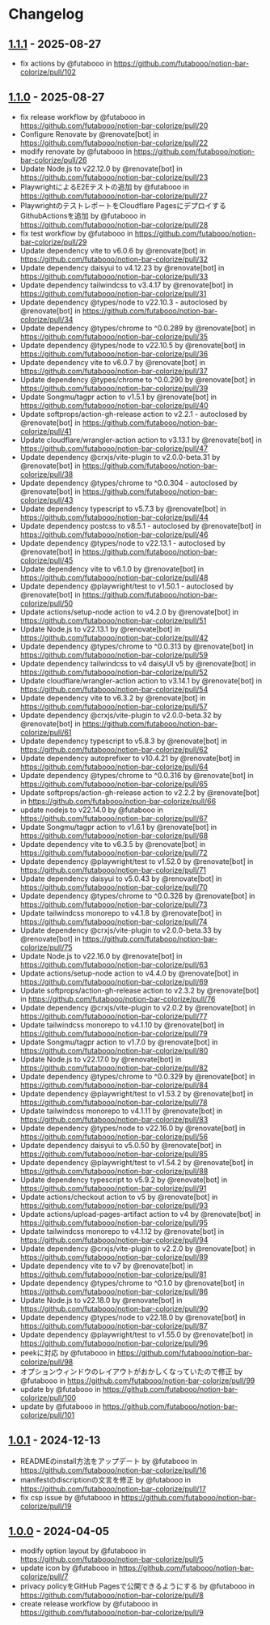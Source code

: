 # Changelog

## [1.1.1](https://github.com/futabooo/notion-bar-colorize/compare/1.1.0...1.1.1) - 2025-08-27
- fix actions by @futabooo in https://github.com/futabooo/notion-bar-colorize/pull/102

## [1.1.0](https://github.com/futabooo/notion-bar-colorize/compare/1.0.1...1.1.0) - 2025-08-27
- fix release workflow by @futabooo in https://github.com/futabooo/notion-bar-colorize/pull/20
- Configure Renovate by @renovate[bot] in https://github.com/futabooo/notion-bar-colorize/pull/22
- modify renovate by @futabooo in https://github.com/futabooo/notion-bar-colorize/pull/26
- Update Node.js to v22.12.0 by @renovate[bot] in https://github.com/futabooo/notion-bar-colorize/pull/23
- PlaywrightによるE2Eテストの追加 by @futabooo in https://github.com/futabooo/notion-bar-colorize/pull/27
- PlaywrightのテストレポートをCloudflare PagesにデプロイするGithubActionsを追加 by @futabooo in https://github.com/futabooo/notion-bar-colorize/pull/28
- fix test workflow by @futabooo in https://github.com/futabooo/notion-bar-colorize/pull/29
- Update dependency vite to v6.0.6 by @renovate[bot] in https://github.com/futabooo/notion-bar-colorize/pull/32
- Update dependency daisyui to v4.12.23 by @renovate[bot] in https://github.com/futabooo/notion-bar-colorize/pull/33
- Update dependency tailwindcss to v3.4.17 by @renovate[bot] in https://github.com/futabooo/notion-bar-colorize/pull/31
- Update dependency @types/node to v22.10.3 - autoclosed by @renovate[bot] in https://github.com/futabooo/notion-bar-colorize/pull/34
- Update dependency @types/chrome to ^0.0.289 by @renovate[bot] in https://github.com/futabooo/notion-bar-colorize/pull/35
- Update dependency @types/node to v22.10.5 by @renovate[bot] in https://github.com/futabooo/notion-bar-colorize/pull/36
- Update dependency vite to v6.0.7 by @renovate[bot] in https://github.com/futabooo/notion-bar-colorize/pull/37
- Update dependency @types/chrome to ^0.0.290 by @renovate[bot] in https://github.com/futabooo/notion-bar-colorize/pull/39
- Update Songmu/tagpr action to v1.5.1 by @renovate[bot] in https://github.com/futabooo/notion-bar-colorize/pull/40
- Update softprops/action-gh-release action to v2.2.1 - autoclosed by @renovate[bot] in https://github.com/futabooo/notion-bar-colorize/pull/41
- Update cloudflare/wrangler-action action to v3.13.1 by @renovate[bot] in https://github.com/futabooo/notion-bar-colorize/pull/47
- Update dependency @crxjs/vite-plugin to v2.0.0-beta.31 by @renovate[bot] in https://github.com/futabooo/notion-bar-colorize/pull/38
- Update dependency @types/chrome to ^0.0.304 - autoclosed by @renovate[bot] in https://github.com/futabooo/notion-bar-colorize/pull/43
- Update dependency typescript to v5.7.3 by @renovate[bot] in https://github.com/futabooo/notion-bar-colorize/pull/44
- Update dependency postcss to v8.5.1 - autoclosed by @renovate[bot] in https://github.com/futabooo/notion-bar-colorize/pull/46
- Update dependency @types/node to v22.13.1 - autoclosed by @renovate[bot] in https://github.com/futabooo/notion-bar-colorize/pull/45
- Update dependency vite to v6.1.0 by @renovate[bot] in https://github.com/futabooo/notion-bar-colorize/pull/48
- Update dependency @playwright/test to v1.50.1 - autoclosed by @renovate[bot] in https://github.com/futabooo/notion-bar-colorize/pull/50
- Update actions/setup-node action to v4.2.0 by @renovate[bot] in https://github.com/futabooo/notion-bar-colorize/pull/51
- Update Node.js to v22.13.1 by @renovate[bot] in https://github.com/futabooo/notion-bar-colorize/pull/42
- Update dependency @types/chrome to ^0.0.313 by @renovate[bot] in https://github.com/futabooo/notion-bar-colorize/pull/59
- Update dependency tailwindcss to v4 daisyUI v5 by @renovate[bot] in https://github.com/futabooo/notion-bar-colorize/pull/52
- Update cloudflare/wrangler-action action to v3.14.1 by @renovate[bot] in https://github.com/futabooo/notion-bar-colorize/pull/54
- Update dependency vite to v6.3.2 by @renovate[bot] in https://github.com/futabooo/notion-bar-colorize/pull/57
- Update dependency @crxjs/vite-plugin to v2.0.0-beta.32 by @renovate[bot] in https://github.com/futabooo/notion-bar-colorize/pull/61
- Update dependency typescript to v5.8.3 by @renovate[bot] in https://github.com/futabooo/notion-bar-colorize/pull/62
- Update dependency autoprefixer to v10.4.21 by @renovate[bot] in https://github.com/futabooo/notion-bar-colorize/pull/64
- Update dependency @types/chrome to ^0.0.316 by @renovate[bot] in https://github.com/futabooo/notion-bar-colorize/pull/65
- Update softprops/action-gh-release action to v2.2.2 by @renovate[bot] in https://github.com/futabooo/notion-bar-colorize/pull/66
- update nodejs to v22.14.0 by @futabooo in https://github.com/futabooo/notion-bar-colorize/pull/67
- Update Songmu/tagpr action to v1.6.1 by @renovate[bot] in https://github.com/futabooo/notion-bar-colorize/pull/68
- Update dependency vite to v6.3.5 by @renovate[bot] in https://github.com/futabooo/notion-bar-colorize/pull/72
- Update dependency @playwright/test to v1.52.0 by @renovate[bot] in https://github.com/futabooo/notion-bar-colorize/pull/71
- Update dependency daisyui to v5.0.43 by @renovate[bot] in https://github.com/futabooo/notion-bar-colorize/pull/70
- Update dependency @types/chrome to ^0.0.326 by @renovate[bot] in https://github.com/futabooo/notion-bar-colorize/pull/73
- Update tailwindcss monorepo to v4.1.8 by @renovate[bot] in https://github.com/futabooo/notion-bar-colorize/pull/74
- Update dependency @crxjs/vite-plugin to v2.0.0-beta.33 by @renovate[bot] in https://github.com/futabooo/notion-bar-colorize/pull/75
- Update Node.js to v22.16.0 by @renovate[bot] in https://github.com/futabooo/notion-bar-colorize/pull/63
- Update actions/setup-node action to v4.4.0 by @renovate[bot] in https://github.com/futabooo/notion-bar-colorize/pull/69
- Update softprops/action-gh-release action to v2.3.2 by @renovate[bot] in https://github.com/futabooo/notion-bar-colorize/pull/76
- Update dependency @crxjs/vite-plugin to v2.0.2 by @renovate[bot] in https://github.com/futabooo/notion-bar-colorize/pull/77
- Update tailwindcss monorepo to v4.1.10 by @renovate[bot] in https://github.com/futabooo/notion-bar-colorize/pull/79
- Update Songmu/tagpr action to v1.7.0 by @renovate[bot] in https://github.com/futabooo/notion-bar-colorize/pull/80
- Update Node.js to v22.17.0 by @renovate[bot] in https://github.com/futabooo/notion-bar-colorize/pull/82
- Update dependency @types/chrome to ^0.0.329 by @renovate[bot] in https://github.com/futabooo/notion-bar-colorize/pull/84
- Update dependency @playwright/test to v1.53.2 by @renovate[bot] in https://github.com/futabooo/notion-bar-colorize/pull/78
- Update tailwindcss monorepo to v4.1.11 by @renovate[bot] in https://github.com/futabooo/notion-bar-colorize/pull/83
- Update dependency @types/node to v22.16.0 by @renovate[bot] in https://github.com/futabooo/notion-bar-colorize/pull/56
- Update dependency daisyui to v5.0.50 by @renovate[bot] in https://github.com/futabooo/notion-bar-colorize/pull/85
- Update dependency @playwright/test to v1.54.2 by @renovate[bot] in https://github.com/futabooo/notion-bar-colorize/pull/88
- Update dependency typescript to v5.9.2 by @renovate[bot] in https://github.com/futabooo/notion-bar-colorize/pull/91
- Update actions/checkout action to v5 by @renovate[bot] in https://github.com/futabooo/notion-bar-colorize/pull/93
- Update actions/upload-pages-artifact action to v4 by @renovate[bot] in https://github.com/futabooo/notion-bar-colorize/pull/95
- Update tailwindcss monorepo to v4.1.12 by @renovate[bot] in https://github.com/futabooo/notion-bar-colorize/pull/94
- Update dependency @crxjs/vite-plugin to v2.2.0 by @renovate[bot] in https://github.com/futabooo/notion-bar-colorize/pull/89
- Update dependency vite to v7 by @renovate[bot] in https://github.com/futabooo/notion-bar-colorize/pull/81
- Update dependency @types/chrome to ^0.1.0 by @renovate[bot] in https://github.com/futabooo/notion-bar-colorize/pull/86
- Update Node.js to v22.18.0 by @renovate[bot] in https://github.com/futabooo/notion-bar-colorize/pull/90
- Update dependency @types/node to v22.18.0 by @renovate[bot] in https://github.com/futabooo/notion-bar-colorize/pull/87
- Update dependency @playwright/test to v1.55.0 by @renovate[bot] in https://github.com/futabooo/notion-bar-colorize/pull/96
- peekに対応 by @futabooo in https://github.com/futabooo/notion-bar-colorize/pull/98
- オプションウィンドウのレイアウトがおかしくなっていたので修正 by @futabooo in https://github.com/futabooo/notion-bar-colorize/pull/99
- update by @futabooo in https://github.com/futabooo/notion-bar-colorize/pull/100
- update by @futabooo in https://github.com/futabooo/notion-bar-colorize/pull/101

## [1.0.1](https://github.com/futabooo/notion-bar-colorize/compare/1.0.0...1.0.1) - 2024-12-13
- READMEのinstall方法をアップデート by @futabooo in https://github.com/futabooo/notion-bar-colorize/pull/16
- manifestのdiscriptionの文言を修正 by @futabooo in https://github.com/futabooo/notion-bar-colorize/pull/17
- fix csp issue by @futabooo in https://github.com/futabooo/notion-bar-colorize/pull/19

## [1.0.0](https://github.com/futabooo/notion-bar-colorize/commits/1.0.0) - 2024-04-05
- modify option layout by @futabooo in https://github.com/futabooo/notion-bar-colorize/pull/5
- update icon by @futabooo in https://github.com/futabooo/notion-bar-colorize/pull/7
- privacy policyをGitHub Pagesで公開できるようにする by @futabooo in https://github.com/futabooo/notion-bar-colorize/pull/8
- create release workflow by @futabooo in https://github.com/futabooo/notion-bar-colorize/pull/9
